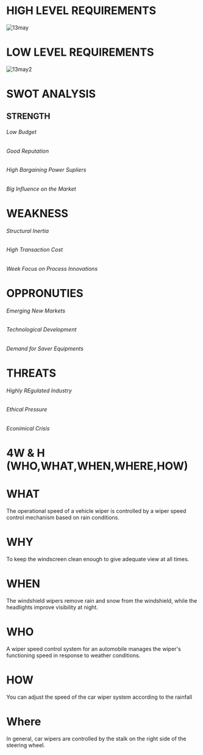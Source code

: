 # HIGH LEVEL REQUIREMENTS
![13may](https://user-images.githubusercontent.com/101009668/168475616-a0502fd4-0d28-4aba-92c0-59fa540d3293.png)
# LOW LEVEL REQUIREMENTS
![13may2](https://user-images.githubusercontent.com/101009668/168475756-aa1df655-254d-49a8-8657-199ce0d8fb05.png)
# SWOT ANALYSIS
## STRENGTH
###### Low Budget
###### Good Reputation
###### High Bargaining Power Supliers
###### Big Influence on the Market
# WEAKNESS
###### Structural Inertia
###### High Transaction Cost

###### Week Focus on Process Innovations
# OPPRONUTIES
###### Emerging New Markets
###### Technological Development
###### Demand for Saver Equipments
# THREATS
###### Highly REgulated Industry
###### Ethical Pressure
###### Econimical Crisis
# 4W & H (WHO,WHAT,WHEN,WHERE,HOW)
# WHAT
The operational speed of a vehicle wiper is controlled by a wiper speed control mechanism based on rain conditions.
# WHY
To keep the windscreen clean enough to give adequate view at all times.
# WHEN
The windshield wipers remove rain and snow from the windshield, while the headlights improve visibility at night.
# WHO
A wiper speed control system for an automobile manages the wiper's functioning speed in response to weather conditions.
# HOW
You can adjust the speed of the car wiper system according to the rainfall
# Where
In general, car wipers are controlled by the stalk on the right side of the steering wheel.
